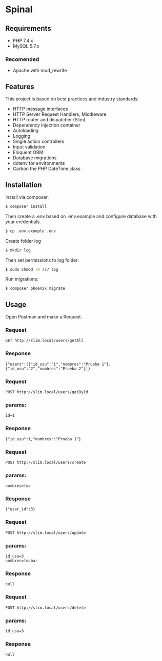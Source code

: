 # Spinal

## Requirements
- PHP 7.4.x
- MySQL 5.7.x

### Recomended
- Apache with mod_rewrite

## Features
This project is based on best practices and industry standards:

- HTTP message interfaces
- HTTP Server Request Handlers, Middleware
- HTTP router and dispatcher (Slim)
- Dependency injection container
- Autoloading
- Logging
- Single action controllers
- Input validation
- Eloquent ORM
- Database migrations
- dotenv for environments
- Carbon the PHP DateTime class


## Installation

Install via composer.

```bash
$ composer install
```

Then create a .env based on .env.example and configure database with your credentials.

```bash
$ cp .env.example .env
```

Create folder log
```bash
$ mkdir log
```

Then set permissions to log folder:

```bash
$ sudo chmod -R 777 log
```


Run migrations:

```bash
$ composer phoenix migrate
```


## Usage
Open Postman and make a Request.




### Request

`GET http://slim.local/users/getAll`


### Response

    {"users":[{"id_usu":"1","nombres":"Prueba 1"},{"id_usu":"2","nombres":"Prueba 2"}]}




### Request

`POST http://slim.local/users/getById`


### params:
    id=1

### Response
    {"id_usu":1,"nombres":"Prueba 1"}




### Request

`POST http://slim.local/users/create`


### params:
    nombres=foo

### Response
    {"user_id":3}






### Request

`POST http://slim.local/users/update`


### params:
    id_usu=3
    nombres=foobar

### Response
    null





### Request

`POST http://slim.local/users/delete`


### params:
    id_usu=3

### Response
    null



